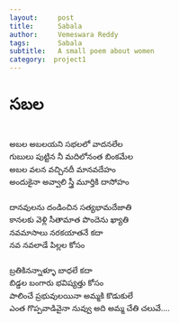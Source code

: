 ```yaml
---
layout:     post
title:      Sabala
author:     Vemeswara Reddy
tags: 		Sabala
subtitle:  	A small poem about women
category:  project1
---
```

# సబల
<br/>
<div dir="ltr" style="text-align: left; line-height:1.6;" trbidi="on">
అబల అబలయని సభలలో వాదనలేల <br />
గుబులు పుట్టిన నీ మదిలోనంత బింకమేల<br />
అబల వలన వచ్చినదీ మానవదేహం <br />
అందుకైనా అవ్వాలి స్త్రీ మూర్తికి దాసోహం<br />
<br />
దానవులను దండించిన సత్యభామదేజాతి<br />
కానలకు వెళ్లి సీతామాత పొందెను ఖ్యాతి<br />
నవమాసాలు నరకయాతనే కదా<br />
నవ నవలాడే పిల్లల కోసం<br />
<br />
బ్రతికినన్నాళ్ళూ బాధలే కదా<br />
బిడ్డల బంగారు భవిష్యత్తు కోసం<br />
పాలించే ప్రభువులయినా అమ్మకి కొడుకులే<br />
ఎంత గొప్పవాడివైనా నువ్వు అది అమ్మ చేతి చలువే....<br />
<br />
</div>
